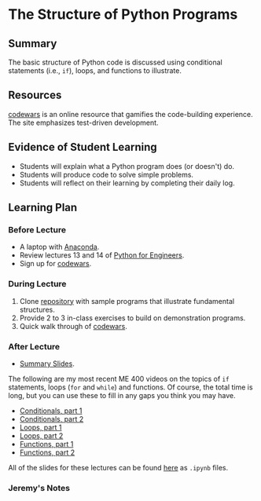 # The Structure of Python Programs                                                      

## Summary

The basic structure of Python code is discussed using conditional
statements (i.e., `if`), loops, and functions to illustrate.

<!--
## Learning Outcomes




## Essential Questions

-->

## Resources


[codewars](https://www.codewars.com) is an online resource that gamifies
the code-building experience.  The site emphasizes test-driven development.


##  Evidence of Student Learning

<!--
      How will you assess students’ prior knowledge?
      What criteria will be used to assess student performance?
      What evidence will be collected to demonstrate achievement?
      How will students reflect and self-assess their learning?
-->

  - Students will explain what a Python program does (or doesn't) do.
  - Students will produce code to solve simple problems.
  - Students will reflect on their learning by completing their daily log.


<!--
********* STAGE 3 - LEARNING PLAN ****************************************
-->


## Learning Plan

### Before Lecture

  - A laptop with [Anaconda](https://www.anaconda.com/products/individual).
  - Review lectures 13 and 14 of [Python for Engineers](https://robertsj.github.io/me400_notes/index.html).
  - Sign up for [codewars](https://www.codewars.com).

### During Lecture

  1. Clone [repository](https://github.com/me701/python_example_programs)
     with sample programs that illustrate fundamental structures.
  2. Provide 2 to 3 in-class exercises to build on demonstration programs.
  3. Quick walk through of [codewars](https://www.codewars.com).

### After Lecture

 - [Summary Slides](https://github.com/robertsj/me701/blob/f2020/lectures/TheStructureOfPython.ipynb).

The following are my most recent ME 400 videos on the topics of `if` statements,
loops (`for` and `while`) and functions.  Of course, the total time is long, but
you can use these to fill in any gaps you think you may have.  

 - [Conditionals, part 1](https://mediasite.k-state.edu/mediasite/Play/c631d963d9204391ad88f8cc05c2c4381d)
 - [Conditionals, part 2](https://mediasite.k-state.edu/mediasite/Play/c533ac7c098541f9964911b4de98349d1d)
 - [Loops, part 1](https://mediasite.k-state.edu/mediasite/Play/5141e3fb81aa49fd846609b1a64e12101d)
 - [Loops, part 2](https://mediasite.k-state.edu/mediasite/Play/cef10f8875ce4dc887dbb715372259591d)
 - [Functions, part 1](https://mediasite.k-state.edu/mediasite/Play/7adf5aefa68b426db78c54cce0c22f3a1d)
 - [Functions, part 2](https://mediasite.k-state.edu/mediasite/Play/f5eefe0ada7648dab05d35f8c3d5642f1d)

All of the slides for these lectures can be found
[here](https://github.com/robertsj/me400_notes/tree/master/source/lectures)
as `.ipynb` files.

### Jeremy's Notes

